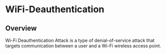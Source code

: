 # WiFi-Deauthentication
## Overview
Wi-Fi Deauthentication Attack is a type of denial-of-service attack that targets communication between a user and a Wi-Fi wireless access point.
